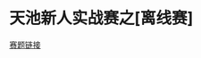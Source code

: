 # 天池新人实战赛之[离线赛]

[赛题链接]("https://tianchi.aliyun.com/getStart/introduction.htm?spm=5176.100066.333.4.f6AKA6&raceId=231522")
